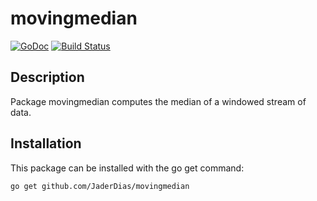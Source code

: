 movingmedian
==========

[![GoDoc](https://godoc.org/github.com/JaderDias/movingmedian?status.svg)](https://godoc.org/github.com/JaderDias/movingmedian)
[![Build Status](https://travis-ci.org/JaderDias/movingmedian.svg?branch=master)](https://travis-ci.org/JaderDias/movingmedian)

Description
-----------

Package movingmedian computes the median of a windowed stream of data.

Installation
------------

This package can be installed with the go get command:

    go get github.com/JaderDias/movingmedian
